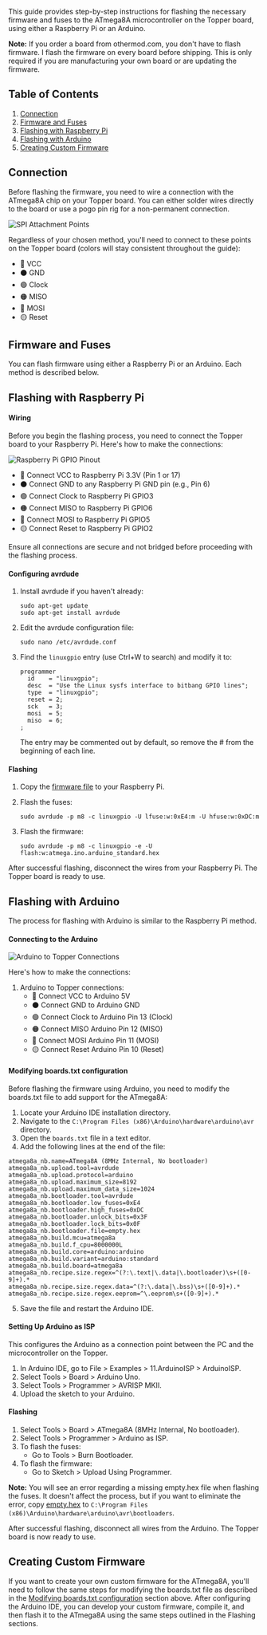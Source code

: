 This guide provides step-by-step instructions for flashing the necessary firmware and fuses to the ATmega8A microcontroller on the Topper board, using either a Raspberry Pi or an Arduino.

**Note:** If you order a board from othermod.com, you don't have to flash firmware. I flash the firmware on every board before shipping. This is only required if you are manufacturing your own board or are updating the firmware.

## Table of Contents
1. [Connection](#connection)
2. [Firmware and Fuses](#firmware-and-fuses)
3. [Flashing with Raspberry Pi](#flashing-with-raspberry-pi)
4. [Flashing with Arduino](#flashing-with-arduino)
5. [Creating Custom Firmware](#creating-custom-firmware)

## Connection

Before flashing the firmware, you need to wire a connection with the ATmega8A chip on your Topper board. You can either solder wires directly to the board or use a pogo pin rig for a non-permanent connection.

![SPI Attachment Points](images/spi.jpg)

Regardless of your chosen method, you'll need to connect to these points on the Topper board (colors will stay consistent throughout the guide):
- 🔴 VCC
- ⚫ GND
- 🟢 Clock
- 🟠 MISO
- 🔵 MOSI
- 🟡 Reset

## Firmware and Fuses

You can flash firmware using either a Raspberry Pi or an Arduino. Each method is described below.

## Flashing with Raspberry Pi

#### Wiring

Before you begin the flashing process, you need to connect the Topper board to your Raspberry Pi. Here's how to make the connections:

![Raspberry Pi GPIO Pinout](/atmega/images/pi.jpg)

- 🔴 Connect VCC to Raspberry Pi 3.3V (Pin 1 or 17)
- ⚫ Connect GND to any Raspberry Pi GND pin (e.g., Pin 6)
- 🟢 Connect Clock to Raspberry Pi GPIO3
- 🟠 Connect MISO to Raspberry Pi GPIO6
- 🔵 Connect MOSI to Raspberry Pi GPIO5
- 🟡 Connect Reset to Raspberry Pi GPIO2

Ensure all connections are secure and not bridged before proceeding with the flashing process.

#### Configuring avrdude

1. Install avrdude if you haven't already:
   ```
   sudo apt-get update
   sudo apt-get install avrdude
   ```

2. Edit the avrdude configuration file:
   ```
   sudo nano /etc/avrdude.conf
   ```

3. Find the `linuxgpio` entry (use Ctrl+W to search) and modify it to:
   ```
   programmer
     id    = "linuxgpio";
     desc  = "Use the Linux sysfs interface to bitbang GPIO lines";
     type  = "linuxgpio";
     reset = 2;
     sck   = 3;
     mosi  = 5;
     miso  = 6;
   ;
   ```
   The entry may be commented out by default, so remove the # from the beginning of each line.

#### Flashing
1. Copy the [firmware file](atmega.ino.arduino_standard.hex) to your Raspberry Pi.

2. Flash the fuses:
   ```
   sudo avrdude -p m8 -c linuxgpio -U lfuse:w:0xE4:m -U hfuse:w:0xDC:m
   ```

3. Flash the firmware:
   ```
   sudo avrdude -p m8 -c linuxgpio -e -U flash:w:atmega.ino.arduino_standard.hex
   ```

After successful flashing, disconnect the wires from your Raspberry Pi. The Topper board is ready to use.

## Flashing with Arduino

The process for flashing with Arduino is similar to the Raspberry Pi method.

#### Connecting to the Arduino

![Arduino to Topper Connections](images/arduino.jpg)

Here's how to make the connections:

1. Arduino to Topper connections:
   - 🔴 Connect VCC to Arduino 5V
   - ⚫ Connect GND to Arduino GND
   - 🟢 Connect Clock to Arduino Pin 13 (Clock)
   - 🟠 Connect MISO Arduino Pin 12 (MISO)
   - 🔵 Connect MOSI Arduino Pin 11 (MOSI)
   - 🟡 Connect Reset Arduino Pin 10 (Reset)


#### Modifying boards.txt configuration

Before flashing the firmware using Arduino, you need to modify the boards.txt file to add support for the ATmega8A:

1. Locate your Arduino IDE installation directory.
2. Navigate to the `C:\Program Files (x86)\Arduino\hardware\arduino\avr` directory.
3. Open the `boards.txt` file in a text editor.
4. Add the following lines at the end of the file:

```
atmega8a_nb.name=ATmega8A (8MHz Internal, No bootloader)
atmega8a_nb.upload.tool=avrdude
atmega8a_nb.upload.protocol=arduino
atmega8a_nb.upload.maximum_size=8192
atmega8a_nb.upload.maximum_data_size=1024
atmega8a_nb.bootloader.tool=avrdude
atmega8a_nb.bootloader.low_fuses=0xE4
atmega8a_nb.bootloader.high_fuses=0xDC
atmega8a_nb.bootloader.unlock_bits=0x3F
atmega8a_nb.bootloader.lock_bits=0x0F
atmega8a_nb.bootloader.file=empty.hex
atmega8a_nb.build.mcu=atmega8a
atmega8a_nb.build.f_cpu=8000000L
atmega8a_nb.build.core=arduino:arduino
atmega8a_nb.build.variant=arduino:standard
atmega8a_nb.build.board=atmega8a
atmega8a_nb.recipe.size.regex=^(?:\.text|\.data|\.bootloader)\s+([0-9]+).*
atmega8a_nb.recipe.size.regex.data=^(?:\.data|\.bss)\s+([0-9]+).*
atmega8a_nb.recipe.size.regex.eeprom=^\.eeprom\s+([0-9]+).*
```

5. Save the file and restart the Arduino IDE.

#### Setting Up Arduino as ISP

This configures the Arduino as a connection point between the PC and the microcontroller on the Topper.

1. In Arduino IDE, go to File > Examples > 11.ArduinoISP > ArduinoISP.
2. Select Tools > Board > Arduino Uno.
3. Select Tools > Programmer > AVRISP MKII.
4. Upload the sketch to your Arduino.

#### Flashing

1. Select Tools > Board > ATmega8A (8MHz Internal, No bootloader).
2. Select Tools > Programmer > Arduino as ISP.
3. To flash the fuses:
   - Go to Tools > Burn Bootloader.
4. To flash the firmware:
   - Go to Sketch > Upload Using Programmer.

**Note:** You will see an error regarding a missing empty.hex file when flashing the fuses. It doesn't affect the process, but if you want to eliminate the error, copy [empty.hex](empty.hex) to `C:\Program Files (x86)\Arduino\hardware\arduino\avr\bootloaders`.

After successful flashing, disconnect all wires from the Arduino. The Topper board is now ready to use.

## Creating Custom Firmware

If you want to create your own custom firmware for the ATmega8A, you'll need to follow the same steps for modifying the boards.txt file as described in the [Modifying boards.txt configuration](#modifying-boardstxt-configuration) section above. After configuring the Arduino IDE, you can develop your custom firmware, compile it, and then flash it to the ATmega8A using the same steps outlined in the Flashing sections.
